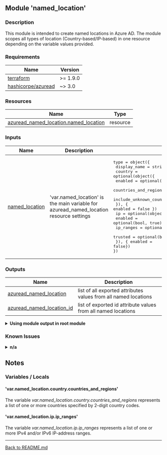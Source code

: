 ## Module 'named_location'

### Description

This module is intended to create named locations in Azure AD. The module scopes all types of location (Country-based/IP-based) in one resource depending on the variable values provided.

### Requirements

| Name | Version |
|------|---------|
| <a name="requirement_terraform"></a> [terraform](#requirement\_terraform) | >= 1.9.0 |
| <a name="requirement_azuread"></a> [hashicorpe\/azuread](#requirement\_azuread) | ~> 3.0 |

### Resources

| Name | Type |
|------|------|
| [azuread_named_location.named_location](https://registry.terraform.io/providers/hashicorp/azuread/latest/docs/resources/named_location) | resource |

### Inputs

| Name | Description | Type | Default | Required |
|------|-------------|------|---------|:--------:|
| <a name="input_named_location"></a> [named\_location](#input\_named\_location) | 'var.named_location' is the main variable for azuread_named_location resource settings | <pre>type        = object({<br>  display_name  = string<br>  country       = optional(object({<br>    enabled                               = optional(bool, true)<br>    countries_and_regions                 = optional(list(string), [])<br>    include_unknown_countries_and_regions = optional(bool, false)<br>  }), { enabled = false })<br>  ip            = optional(object({<br>    enabled                               = optional(bool, true)<br>    ip_ranges                             = optional(list(string), [])<br>    trusted                               = optional(bool, false)<br>  }), { enabled = false})<br>})<br></pre> | none | yes |

### Outputs

| Name | Description |
|------|-------------|
| <a name="output_azuread_named_location"></a> [azuread\_named\_location](#output\_azuread\_named\_location) | list of all exported attributes values from all named locations |
| <a name="output_azuread_named_location_user_id"></a> [azuread\_named\_location\_id](#output\_azuread\_named\_location\_id) | list of exported id attribute values from all named locations |

<details>
<summary><b>Using module output in root module</b></summary>

##### Examples

Output - IDs of all named location ids using 'azuread_named_location_ids' output:  

```
output "azuread_named_location_id_all_locations" {
    value = toset([
        for id in module.azuread_named_location : id.azuread_named_location_ids
    ])
}
```
</details>

### Known Issues

<details>
<summary><b>n/a</b></summary>

######
  
</details>
  
## Notes

### Variables / Locals

#### 'var.named_location.country.countries_and_regions'

The variable *var.named_location.country.countries_and_regions* represents a list of one or more countries specified by 2-digit country codes.  

#### 'var.named_location.ip.ip_ranges'

The variable *var.named_location.ip.ip_ranges* represents a list of one or more IPv4 and/or IPv6 IP-address ranges.  
  
---
  
[Back to README.md](../README.md)  